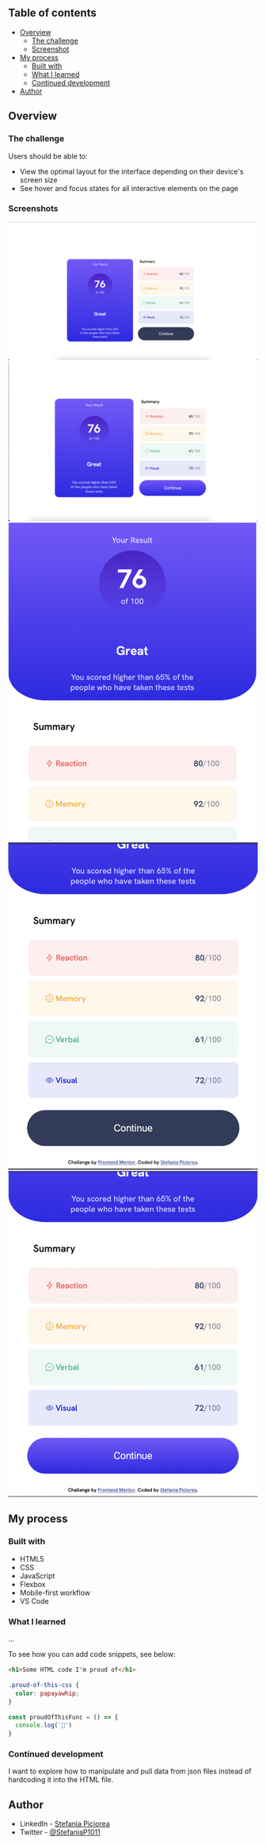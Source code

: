 

## Table of contents

- [Overview](#overview)
  - [The challenge](#the-challenge)
  - [Screenshot](#screenshot)
- [My process](#my-process)
  - [Built with](#built-with)
  - [What I learned](#what-i-learned)
  - [Continued development](#continued-development)
- [Author](#author)


## Overview

### The challenge

Users should be able to:

- View the optimal layout for the interface depending on their device's screen size
- See hover and focus states for all interactive elements on the page

### Screenshots

![Desktop](assets/screenshots/desktop.png)
![Desktop Active State](assets/screenshots/desktop-active.png)
![Mobile Part 1](assets/screenshots/mobile-1.png)
![Mobile Part 2](assets/screenshots/mobile-2.png)
![Mobile Active State](assets/screenshots/mobile-active.png)



## My process

### Built with

- HTML5
- CSS
- JavaScript
- Flexbox
- Mobile-first workflow
- VS Code


### What I learned
 
 ...

To see how you can add code snippets, see below:

```html
<h1>Some HTML code I'm proud of</h1>
```
```css
.proud-of-this-css {
  color: papayawhip;
}
```
```js
const proudOfThisFunc = () => {
  console.log('🎉')
}
```


### Continued development

I want to explore how to manipulate and pull data from json files instead of hardcoding it into the HTML file.


## Author

- LinkedIn - [Stefania Piciorea](https://www.linkedin.com/in/stefania-piciorea)
- Twitter - [@StefaniaP1011](https://www.twitter.com/StefaniaP1011)


